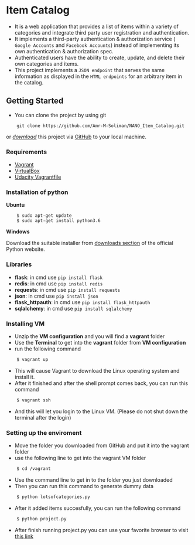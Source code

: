 # Item Catalog

* It is a web application that provides a list of items within a variety of categories and integrate third party user registration and authentication.
* It implements a third-party authentication & authorization service ( `Google Accounts` and `Facebook Accounts`) instead of implementing its own authentication & authorization spec.
* Authenticated users have the ability to create, update, and delete their own categories and items.
* This project implements a `JSON endpoint` that serves the same information as displayed in the `HTML endpoints` for an arbitrary item in the catalog. 

## Getting Started ##
* You can clone the project by using git
```
    git clone https://github.com/Amr-M-Soliman/NANO_Item_Catalog.git
```
or *[download](https://github.com/Amr-M-Soliman/NANO_Item_Catalog/archive/master.zip)* this project via [GitHub](https://github.com) to your local machine.

### Requirements ###
* [Vagrant](https://www.vagrantup.com/downloads.html)
* [VirtualBox](https://www.virtualbox.org/wiki/Downloads)
* [Udacity Vagrantfile](https://github.com/udacity/fullstack-nanodegree-vm)

### Installation of python ###
**Ubuntu**
```
    $ sudo apt-get update
    $ sudo apt-get install python3.6
```
**Windows**

Download the suitable installer from [downloads section](https://github.com/Amr-M-Soliman/Nano_Log_analysis.git) of the official Python website.

### Libraries ###
* **flask**:
    in cmd use `pip install flask`
* **redis**: 
    in cmd use `pip install redis`
* **requests**: 
    in cmd use `pip install requests`
* **json**: 
    in cmd use `pip install json`
* **flask_httpauth**: 
    in cmd use `pip install flask_httpauth`
* **sqlalchemy**: 
    in cmd use `pip install sqlalchemy`

 
### Installing VM ###

* Unzip the **VM configuration** and you will find a **vagrant** folder
* Use the **Terminal** to get into the **vagrant** folder from **VM configuration**
* run the following command
```sh
    $ vagrant up
```
* This will cause Vagrant to download the Linux operating system and install it.
* After it finished and after the shell prompt comes back, you can run this command
```sh
    $ vagrant ssh
```
* And this will let you login to the Linux VM. (Please do not shut down the terminal after the login)

### Setting up the enviroment ###
* Move the folder you downloaded from GitHub and put it into the vagrant folder
* use the following line to get into the vagrant VM folder
```sh
    $ cd /vagrant
```
* Use the command line to get in to the folder you just downloaded
* Then you can run this command to generate dummy data
```sh
    $ python lotsofcategories.py
```
* After it added items succesfully, you can run the following command
```sh
    $ python project.py
```
* After finish running project.py you can use your favorite browser to visit [this link](http://localhost:7000/)
